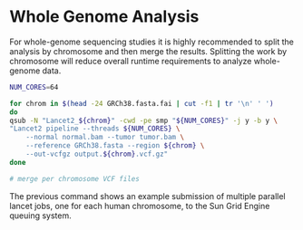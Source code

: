 # Whole Genome Analysis

For whole-genome sequencing studies it is highly recommended to split the analysis by chromosome and then merge the results.
Splitting the work by chromosome will reduce overall runtime requirements to analyze whole-genome data.

```bash
NUM_CORES=64

for chrom in $(head -24 GRCh38.fasta.fai | cut -f1 | tr '\n' ' ')
do
qsub -N "Lancet2_${chrom}" -cwd -pe smp "${NUM_CORES}" -j y -b y \
"Lancet2 pipeline --threads ${NUM_CORES} \
    --normal normal.bam --tumor tumor.bam \
    --reference GRCh38.fasta --region ${chrom} \
    --out-vcfgz output.${chrom}.vcf.gz"
done

# merge per chromosome VCF files
```

The previous command shows an example submission of multiple parallel lancet jobs,
one for each human chromosome, to the Sun Grid Engine queuing system.
